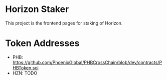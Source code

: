# Horizon Staker

This project is the frontend pages for staking of Horizon.

# Token Addresses

- PHB: https://github.com/PhoenixGlobal/PHBCrossChain/blob/dev/contracts/PHBToken.sol
- HZN: TODO
